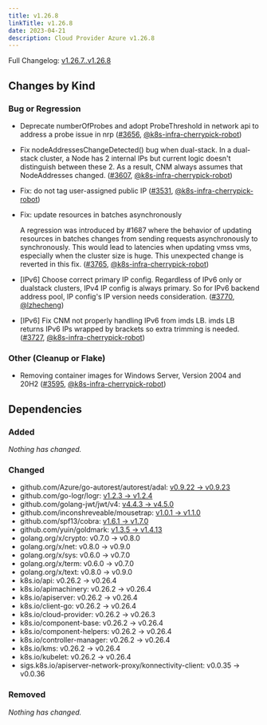 ```yaml
---
title: v1.26.8
linkTitle: v1.26.8
date: 2023-04-21
description: Cloud Provider Azure v1.26.8
---
```

Full Changelog: [v1.26.7..v1.26.8](https://github.com/kubernetes-sigs/cloud-provider-azure/compare/v1.26.7...v1.26.8)

## Changes by Kind

### Bug or Regression

- Deprecate numberOfProbes and adopt ProbeThreshold in network api to address a probe issue in nrp ([#3656](https://github.com/kubernetes-sigs/cloud-provider-azure/pull/3656), [@k8s-infra-cherrypick-robot](https://github.com/k8s-infra-cherrypick-robot))
- Fix nodeAddressesChangeDetected() bug when dual-stack. In a dual-stack cluster, a Node has 2 internal IPs but current logic doesn't distinguish between these 2. As a result, CNM always assumes that NodeAddresses changed. ([#3607](https://github.com/kubernetes-sigs/cloud-provider-azure/pull/3607), [@k8s-infra-cherrypick-robot](https://github.com/k8s-infra-cherrypick-robot))
- Fix: do not tag user-assigned public IP ([#3531](https://github.com/kubernetes-sigs/cloud-provider-azure/pull/3531), [@k8s-infra-cherrypick-robot](https://github.com/k8s-infra-cherrypick-robot))
- Fix: update resources in batches asynchronously
  
  A regression was introduced by #1687 where the behavior of updating resources in batches changes from sending requests asynchronously to synchronously. This would lead to latencies when updating vmss vms, especially when the cluster size is huge. This unexpected change is reverted in this fix. ([#3765](https://github.com/kubernetes-sigs/cloud-provider-azure/pull/3765), [@k8s-infra-cherrypick-robot](https://github.com/k8s-infra-cherrypick-robot))
- [IPv6] Choose correct primary IP config. Regardless of IPv6 only or dualstack clusters, IPv4 IP config is always primary. So for IPv6 backend address pool, IP config's IP version needs consideration. ([#3770](https://github.com/kubernetes-sigs/cloud-provider-azure/pull/3770), [@lzhecheng](https://github.com/lzhecheng))
- [IPv6] Fix CNM not properly handling IPv6 from imds LB. imds LB returns IPv6 IPs wrapped by brackets so extra trimming is needed. ([#3727](https://github.com/kubernetes-sigs/cloud-provider-azure/pull/3727), [@k8s-infra-cherrypick-robot](https://github.com/k8s-infra-cherrypick-robot))

### Other (Cleanup or Flake)

- Removing container images for Windows Server, Version 2004 and 20H2 ([#3595](https://github.com/kubernetes-sigs/cloud-provider-azure/pull/3595), [@k8s-infra-cherrypick-robot](https://github.com/k8s-infra-cherrypick-robot))

## Dependencies

### Added
_Nothing has changed._

### Changed
- github.com/Azure/go-autorest/autorest/adal: [v0.9.22 → v0.9.23](https://github.com/Azure/go-autorest/autorest/adal/compare/v0.9.22...v0.9.23)
- github.com/go-logr/logr: [v1.2.3 → v1.2.4](https://github.com/go-logr/logr/compare/v1.2.3...v1.2.4)
- github.com/golang-jwt/jwt/v4: [v4.4.3 → v4.5.0](https://github.com/golang-jwt/jwt/v4/compare/v4.4.3...v4.5.0)
- github.com/inconshreveable/mousetrap: [v1.0.1 → v1.1.0](https://github.com/inconshreveable/mousetrap/compare/v1.0.1...v1.1.0)
- github.com/spf13/cobra: [v1.6.1 → v1.7.0](https://github.com/spf13/cobra/compare/v1.6.1...v1.7.0)
- github.com/yuin/goldmark: [v1.3.5 → v1.4.13](https://github.com/yuin/goldmark/compare/v1.3.5...v1.4.13)
- golang.org/x/crypto: v0.7.0 → v0.8.0
- golang.org/x/net: v0.8.0 → v0.9.0
- golang.org/x/sys: v0.6.0 → v0.7.0
- golang.org/x/term: v0.6.0 → v0.7.0
- golang.org/x/text: v0.8.0 → v0.9.0
- k8s.io/api: v0.26.2 → v0.26.4
- k8s.io/apimachinery: v0.26.2 → v0.26.4
- k8s.io/apiserver: v0.26.2 → v0.26.4
- k8s.io/client-go: v0.26.2 → v0.26.4
- k8s.io/cloud-provider: v0.26.2 → v0.26.3
- k8s.io/component-base: v0.26.2 → v0.26.4
- k8s.io/component-helpers: v0.26.2 → v0.26.4
- k8s.io/controller-manager: v0.26.2 → v0.26.4
- k8s.io/kms: v0.26.2 → v0.26.4
- k8s.io/kubelet: v0.26.2 → v0.26.4
- sigs.k8s.io/apiserver-network-proxy/konnectivity-client: v0.0.35 → v0.0.36

### Removed
_Nothing has changed._
